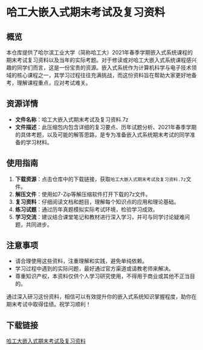 # 哈工大嵌入式期末考试及复习资料

## 概览

本仓库提供了哈尔滨工业大学（简称哈工大）2021年春季学期嵌入式系统课程的期末考试复习资料以及当年的实际考题。对于修读或对哈工大嵌入式系统课程感兴趣的同学们而言，这是一份宝贵的资源。嵌入式系统作为计算机科学与电子技术领域的核心课程之一，其学习过程往往充满挑战，而这份资料旨在帮助大家更好地备考，理解课程重点，应对考试难关。

## 资源详情

- **文件名称**：哈工大嵌入式期末考试及复习资料.7z
- **文件描述**：此压缩包内包含详细的复习要点、历年试题分析、2021年春季学期的具体考题，以及可能的解答思路，是专为准备嵌入式系统期末考试的同学准备的学习材料。
  
## 使用指南

1. **下载资源**：点击仓库中的下载链接，获取`哈工大嵌入式期末考试及复习资料.7z`文件。
2. **解压文件**：使用如7-Zip等解压缩软件打开下载的7z文件。
3. **复习资料**：仔细阅读文档和题目，理解每个知识点的应用和理论基础。
4. **练习试题**：通过历年真题模拟实际考试环境，检验学习成效。
5. **学习交流**：建议结合课堂笔记和教材进行深入学习，并可与同学讨论疑难问题，共同进步。

## 注意事项

- 请合理使用这些资料，注重理解和实践，避免单纯依赖。
- 学习过程中遇到的实际问题，最好通过官方渠道或请教老师来解决。
- 尊重知识产权，本资料仅供个人学习研究使用，不得用于商业或其他不正当目的。

通过深入研习这份资料，相信可以有效提升你的嵌入式系统知识掌握程度，助你在期末考试中取得佳绩。祝学习顺利！

## 下载链接

[哈工大嵌入式期末考试及复习资料](https://pan.quark.cn/s/f816b8f2ba1e)